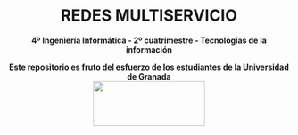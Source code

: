 <center><h1>REDES MULTISERVICIO</h1></center>
<center><b>4º Ingeniería Informática - 2º cuatrimestre - Tecnologías de la información</b></center>



<p align="center">
   <b>Este repositorio es fruto del esfuerzo de los estudiantes de la Universidad de Granada</b></br>
   <a href="http://deiit.ugr.es/"><img width="200" height="80" src="https://imgur.com/1lXPd4l.png"></a>
</p>
